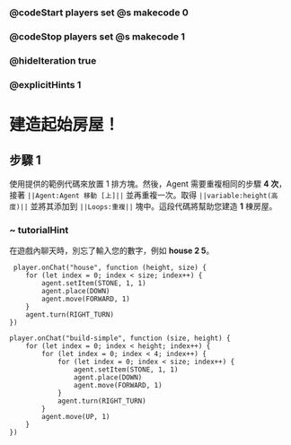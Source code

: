 ### @codeStart players set @s makecode 0
### @codeStop players set @s makecode 1

### @hideIteration true 
### @explicitHints 1


# 建造起始房屋！

## 步驟 1
使用提供的範例代碼來放置 1 排方塊。然後，Agent 需要重複相同的步驟 **4 次**，接著 ``||Agent:Agent 移動 [上]||`` 並再重複一次。取得 ``||variable:height(高度)||`` 並將其添加到 ``||Loops:重複||`` 塊中。這段代碼將幫助您建造 **1** 棟房屋。

### ~ tutorialHint
在遊戲內聊天時，別忘了輸入您的數字，例如 **house 2 5**。

```template    
 player.onChat("house", function (height, size) {
    for (let index = 0; index < size; index++) {
        agent.setItem(STONE, 1, 1)
        agent.place(DOWN)
        agent.move(FORWARD, 1)
    }
    agent.turn(RIGHT_TURN)
})
```

```ghost
player.onChat("build-simple", function (size, height) {
    for (let index = 0; index < height; index++) {
        for (let index = 0; index < 4; index++) {
            for (let index = 0; index < size; index++) {
                agent.setItem(STONE, 1, 1)
                agent.place(DOWN)
                agent.move(FORWARD, 1)
            }
            agent.turn(RIGHT_TURN)
        }
        agent.move(UP, 1)
    }
})
```



